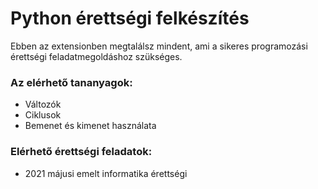 # Python érettségi felkészítés

Ebben az extensionben megtalálsz mindent, ami a sikeres programozási érettségi feladatmegoldáshoz szükséges.

### Az elérhető tananyagok:

- Változók
- Ciklusok
- Bemenet és kimenet használata

### Elérhető érettségi feladatok:

- 2021 májusi emelt informatika érettségi